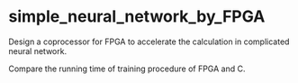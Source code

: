 # simple_neural_network_by_FPGA

Design a coprocessor for FPGA to accelerate the calculation in complicated neural network.

Compare the running time of training procedure of FPGA and C. 
